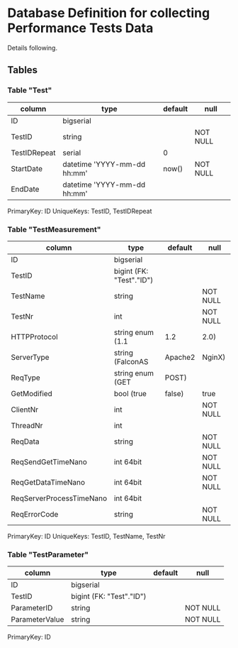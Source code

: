 # Database Definition for collecting Performance Tests Data

Details following.

## Tables

### Table "Test"

| column                   | type                                | default        | null     |
|--------------------------|-------------------------------------|----------------|----------|
| ID                       | bigserial                           |                |          |
| TestID                   | string                              |                | NOT NULL |
| TestIDRepeat             | serial                              | 0              |          |
| StartDate                | datetime 'YYYY-mm-dd hh:mm'         | now()          | NOT NULL |
| EndDate                  | datetime 'YYYY-mm-dd hh:mm'         |                |          |

PrimaryKey:	ID
UniqueKeys: TestID, TestIDRepeat

### Table "TestMeasurement"

| column                   | type                                | default        | null     |
|--------------------------|-------------------------------------|----------------|----------|
| ID                       | bigserial                           |                |          |
| TestID                   | bigint (FK: "Test"."ID")            |                |          |
| TestName                 | string                              |                | NOT NULL |
| TestNr                   | int                                 |                | NOT NULL |
| HTTPProtocol             | string enum (1.1 | 1.2 | 2.0)       |                | NOT NULL |
| ServerType               | string (FalconAS | Apache2 | NginX) |                | NOT NULL |
| ReqType                  | string enum (GET | POST)            |                | NOT NULL |
| GetModified              | bool (true | false)                 | true           |          |
| ClientNr                 | int                                 |                | NOT NULL |
| ThreadNr                 | int                                 |                |          |
| ReqData                  | string                              |                | NOT NULL |
| ReqSendGetTimeNano       | int 64bit                           |                | NOT NULL |
| ReqGetDataTimeNano       | int 64bit                           |                | NOT NULL |
| ReqServerProcessTimeNano | int 64bit                           |                |          |
| ReqErrorCode             | string                              |                | NOT NULL |

PrimaryKey:	ID
UniqueKeys: TestID, TestName, TestNr

### Table "TestParameter"

| column                   | type                                | default        | null     |
|--------------------------|-------------------------------------|----------------|----------|
| ID                       | bigserial                           |                |          |
| TestID                   | bigint (FK: "Test"."ID")            |                |          |
| ParameterID              | string                              |                | NOT NULL |
| ParameterValue           | string                              |                | NOT NULL |

PrimaryKey:	ID

